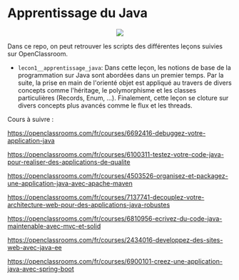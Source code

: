 # Apprentissage du Java

<p align="center">
  <a href="https://skillicons.dev">
    <img src="https://skillicons.dev/icons?i=java,idea" />
  </a>
</p>

Dans ce repo, on peut retrouver les scripts des différentes leçons suivies sur OpenClassroom.

- `lecon1__apprentissage_java`: Dans cette leçon, les notions de base de la programmation sur Java sont abordées dans un premier temps. Par la suite, la prise en main de l'orienté objet est appliqué au travers de divers concepts comme l'héritage, le polymorphisme et les classes particulières (Records, Enum, ...). Finalement, cette leçon se cloture sur divers concepts plus avancés comme le flux et les threads. 

Cours à suivre :

https://openclassrooms.com/fr/courses/6692416-debuggez-votre-application-java

https://openclassrooms.com/fr/courses/6100311-testez-votre-code-java-pour-realiser-des-applications-de-qualite

https://openclassrooms.com/fr/courses/4503526-organisez-et-packagez-une-application-java-avec-apache-maven

https://openclassrooms.com/fr/courses/7137741-decouplez-votre-architecture-web-pour-des-applications-java-robustes

https://openclassrooms.com/fr/courses/6810956-ecrivez-du-code-java-maintenable-avec-mvc-et-solid

https://openclassrooms.com/fr/courses/2434016-developpez-des-sites-web-avec-java-ee

https://openclassrooms.com/fr/courses/6900101-creez-une-application-java-avec-spring-boot